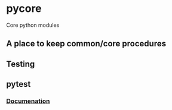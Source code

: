 # pycore
Core python modules

## A place to keep common/core procedures


## Testing
## pytest
### [Documenation](https://docs.pytest.org/en/latest/usage.html)